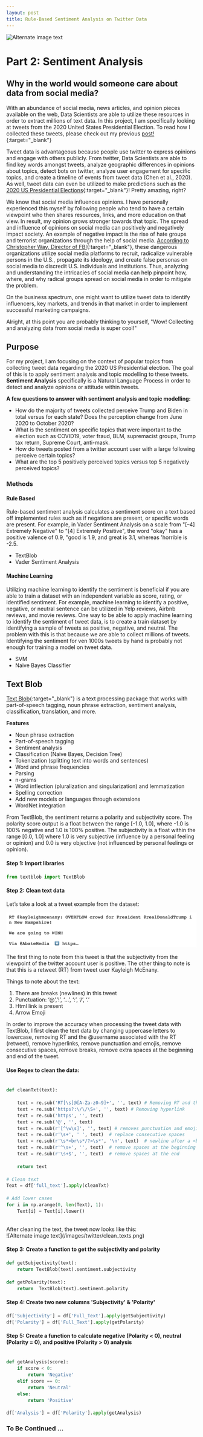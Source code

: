 ```yaml
---
layout: post
title: Rule-Based Sentiment Analysis on Twitter Data
---
```

![Alternate image text](/images/twitter/social_media_sen.jpg)

# Part 2: Sentiment Analysis 

## Why in the world would someone care about data from social media?
With an abundance of social media, news articles, and opinion pieces available on the web, Data Scientists are able to utilize these resources in order to extract millions of text data. In this project, I am specifically looking at tweets from the 2020 United States Presidential Election. To read how I collected these tweets, please check out my previous [post!](https://avielrs.github.io/Collecting-Twitter-Data-on-the-US-Presidential-Election/){:target="_blank"} 

Tweet data is advantageous because people use twitter to express opinions and engage with others publicly. From twitter, Data Scientists are able to find key words amongst tweets, analyze geographic differences in opinions about topics, detect bots on twitter, analyze user engagement for specific topics, and create a timeline of events from tweet data (Chen et al., 2020). As well, tweet data can even be utilized to make predictions such as the [2020 US Presidential Elections](https://www.independent.co.uk/news/world/americas/us-election-2020/2020-election-whos-going-to-win-ai-trump-biden-results-outcome-odds-b1374290.html){:target="_blank"}! Pretty amazing, right? 

We know that social media influences opinions. I have personally experienced this myself by following people who tend to have a certain viewpoint who then shares resources, links, and more education on that view. In result, my opinion grows stronger towards that topic. The spread and influence of opinions on social media can positively and negatively impact society. An example of negative impact is the rise of hate groups and terrorist organizations through the help of social media. [According to Christopher Way, Director of FBI](https://www.fbi.gov/news/testimony/worldwide-threats-to-the-homeland-091720){:target="_blank"}, these dangerous organizations utilize social media platforms to recruit, radicalize vulnerable persons in the U.S., propagate its ideology, and create false personas on social media to discredit U.S. individuals and institutions. Thus, analyzing and understanding the intricacies of social media can help pinpoint how, where, and why radical groups spread on social media in order to mitigate the problem. 

On the business spectrum, one might want to utilize tweet data to identify influencers, key markets, and trends in that market in order to implement successful marketing campaigns. 

Alright, at this point you are probably thinking to yourself, "Wow! Collecting and analyzing data from social media is super cool!"

## Purpose
For my project, I am focusing on the context of popular topics from collecting tweet data regarding the 2020 US Presidential election. The goal of this is to apply sentiment analysis and topic modelling to these tweets. **Sentiment Analysis** specifically is a Natural Language Process in order to detect and analyze opinions or attitude within tweets. 

**A few questions to answer with sentiment analysis and topic modelling:**

- How do the majority of tweets collected perceive Trump and Biden in total versus for each state? Does the perception change from June 2020 to October 2020?
- What is the sentiment on specific topics that were important to the election such as COVID19, voter fraud, BLM, supremacist groups, Trump tax return, Supreme Court, anti-mask.
- How do tweets posted from a twitter account user with a large following perceive certain topics?
- What are the top 5 positively perceived topics versus top 5 negatively perceived topics?

### Methods

#### Rule Based
Rule-based sentiment analysis calculates a sentiment score on a text based off implemented rules such as if negations are present, or specific words are present. For example, in Vader Sentiment Analysis on a scale from "[–4] Extremely Negative" to "[4] Extremely Positive", the word "okay" has a positive valence of 0.9, "good is 1.9, and great is 3.1, whereas 'horrible is -2.5.

- TextBlob
- Vader Sentiment Analysis

#### Machine Learning
Utilizing machine learning to identify the sentiment is beneficial if you are able to train a dataset with an independent variable as score, rating, or identified sentiment. For example, machine learning to identify a positive, negative, or neutral sentence can be utilized in Yelp reviews, Airbnb reviews, and movie reviews. One way to be able to apply machine learning to identify the sentiment of tweet data, is to create a train dataset by identifying a sample of tweets as positive, negative, and neutral. The problem with this is that because we are able to collect millions of tweets. Identifying the sentiment for ven 1000s tweets by hand is probably not enough for training a model on tweet data.

- SVM
- Naive Bayes Classifier 

## Text Blob

[Text Blob](https://textblob.readthedocs.io/en/dev/){:target="_blank"} is a text processing package that works with part-of-speech tagging, noun phrase extraction, sentiment analysis, classification, translation, and more.

**Features**
- Noun phrase extraction
- Part-of-speech tagging
- Sentiment analysis
- Classification (Naive Bayes, Decision Tree)
- Tokenization (splitting text into words and sentences)
- Word and phrase frequencies
- Parsing
- n-grams
- Word inflection (pluralization and singularization) and lemmatization
- Spelling correction
- Add new models or languages through extensions
- WordNet integration

From TextBlob, the sentiment returns a polarity and subjectivity score. The polarity score output is a float between the range [-1.0, 1.0], where -1.0 is 100% negative and 1.0 is 100% positive. The subjectivity is a float within the range [0.0, 1.0] where 1.0 is very subjective (influence by a personal feeling or opinion) and 0.0 is very objective (not influenced by personal feelings or opinion).

#### Step 1: Import libraries
``` python
from textblob import TextBlob
```

#### Step 2: Clean text data 

Let’s take a look at a tweet example from the dataset: 
      
![Alternate image text](/images/twitter/original_tweet.png)

The first thing to note from this tweet is that the subjectivity from the viewpoint of the twitter account user is positive. The other thing to note is that this is a retweet (RT) from tweet user Kayleigh McEnany. 

Things to note about the text:
1.  There are breaks (newlines) in this tweet
2.  Punctuation: ‘@’,’!’, ‘…’, ‘:’, ‘/’, ‘.’
3.  Html link is present
4.  Arrow Emoji 

In order to improve the accuracy when processing the tweet data with TextBlob, I first clean the text data by changing uppercase letters to lowercase, removing RT and the @username associated with the RT (retweet), remove hyperlinks, remove punctuation and emojis, remove consecutive spaces, remove breaks, remove extra spaces at the beginning and end of the tweet. 

#### Use Regex to clean the data:

``` python

def cleanTxt(text):
        
    text = re.sub('RT[\s]@[A-Za-z0–9]+', '', text) # Removing RT and the account retweeted from
    text = re.sub('https?:\/\/\S+', '', text) # Removing hyperlink
    text = re.sub('https', '', text)
    text = re.sub('@', '', text)
    text = re.sub(r'[^\w\s]', '', text) # removes punctuation and emojis
    text = re.sub(r'\s+', ' ', text)  # replace consecutive spaces
    text = re.sub(r'\s*<br\s*/?>\s*', '\n', text)  # newline after a <br>
    text = re.sub(r'^\s+', '', text)  # remove spaces at the beginning
    text = re.sub(r'\s+$', '', text)  # remove spaces at the end

    return text

# Clean text
Text = df['full_text'].apply(cleanTxt)

# Add lower cases
for i in np.arange(0, len(Text), 1):
    Text[i] = Text[i].lower()

```
<br>
After cleaning the text, the tweet now looks like this:<br>
![Alternate image text](/images/twitter/clean_texts.png)
<br>

#### Step 3: Create a function to get the subjectivity and polarity
``` python
def getSubjectivity(text):
    return TextBlob(text).sentiment.subjectivity

def getPolarity(text):
    return  TextBlob(text).sentiment.polarity
```

#### Step 4: Create two new columns 'Subjectivity' & 'Polarity'

``` python
df['Subjectivity'] = df['Full_Text'].apply(getSubjectivity)
df['Polarity'] = df['Full_Text'].apply(getPolarity)
```

#### Step 5: Create a function to calculate negative (Polarity < 0), neutral (Polarity = 0), and positive (Polarity > 0) analysis
``` python

def getAnalysis(score):
    if score < 0:
        return 'Negative'
    elif score == 0:
        return 'Neutral'
    else:
        return 'Positive'

df['Analysis'] = df['Polarity'].apply(getAnalysis)
```

### To Be Continued …
